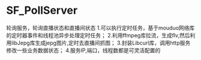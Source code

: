 # SF_PollServer
轮询服务，轮询直播状态和直播间状态
1.可以执行定时任务，基于mouduo网络库的定时器事件和线程池异步处理定时任务；
2.利用ffmpeg库拉流，生成flv,然后利用libJepg库生成jepg图片,定时去直播间抓图；
3.封装Libcurl库，调用http服务修改一些业务数据状态；
4.服务IP,端口，线程数都是可灵活配置的
